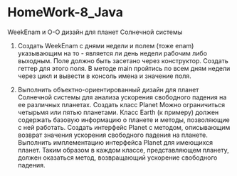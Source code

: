# HomeWork-8_Java
WeekEnam и О-О дизайн для планет Солнечной системы
1. Создать WeekEnam с днями недели и полем (тоже enam) указывающим на то - является ли день недели рабочим либо выходным. 
Поле должно быть засетано через конструктор.
Создать геттер для этого поля.
В методе main пройтись по всем дням недели через цикл и вывести в консоль имена и значение поля.

2. Выполнить объектно-ориентированный дизайн для планет Солнечной системы для анализа ускорения свободного падения на ее различных планетах. 
Создать класс Planet 
Можно ограничиться четырьмя или пятью планетами. Класс Earth (к примеру) должен содержать базовую информацию о планете и методы, позволяющие с ней работать.
Создать интерфейс Planet с методом, описывающим возврат значения ускорения свободного падения на планете.
Выполнить имплементацию интерфейса Planet для имеющихся планет. Таким образом в каждом классе, представляющем планету, должен оказаться метод, возвращающий ускорение свободного падения.
